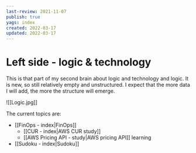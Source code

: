 ```yaml
---
last-review: 2021-11-07
publish: true
yags: index
created: 2022-03-17
updated: 2022-03-17
---
```


# Left side - logic & technology 

This is that part of my second brain about logic and technology and logic. It is new, so still relatively empty and unstructured. I expect that the more data I will add, the more the structure will emerge. 

![[Logic.jpg]]

The current topics are:
-  [[FinOps - index|FinOps]] 
	- [[CUR - index|AWS CUR study]] 
	- [[AWS Pricing API - study|AWS pricing API]] learning
-  [[Sudoku - index|Sudoku]] 